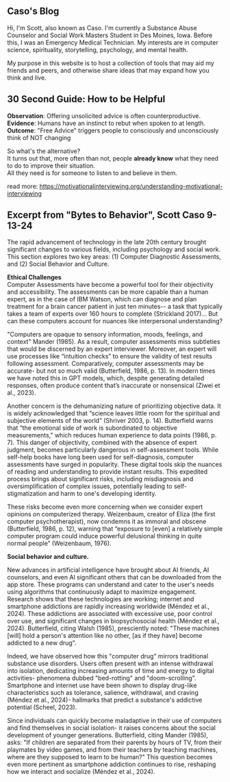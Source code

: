 ## Caso's Blog

Hi, I'm Scott, also known as Caso. I'm currently a Substance Abuse Counselor and Social Work Masters Student in Des Moines, Iowa. Before this, I was an Emergency Medical Technician. My interests are in computer science, spirituality, storytelling, psychology, and mental health. 

My purpose in this website is to host a collection of tools that may aid my friends and peers, and otherwise share ideas that may expand how you think and live. 


## 30 Second Guide: How to be Helpful
**Observation**: Offering unsolicited advice is often counterproductive.  
**Evidence**: Humans have an instinct to rebut when spoken to at length.  
**Outcome**: "Free Advice" triggers people to consciously and unconsciously think of NOT changing

So what's the alternative?   
It turns out that, more often than not, people **already know** what they need to do to improve their situation.  
All they need is for someone to listen to and believe in them.

read more: https://motivationalinterviewing.org/understanding-motivational-interviewing

## Excerpt from "Bytes to Behavior", Scott Caso 9-13-24

The rapid advancement of technology in the late 20th century brought significant changes to various fields, including psychology and social work. This section explores two key areas: (1) Computer Diagnostic Assessments, and (2) Social Behavior and Culture.

**Ethical Challenges**  
Computer Assessments have become a powerful tool for their objectivity and accessibility. The assessments can be more capable than a human expert, as in the case of IBM Watson, which can diagnose and plan treatment for a brain cancer patient in just ten minutes-- a task that typically takes a team of experts over 160 hours to complete (Strickland 2017)... But can these computers account for nuances like interpersonal understanding?

"Computers are opaque to sensory information, moods, feelings, and context" Mander (1985). As a result, computer assessments miss subtleties that would be discerned by an expert interviewer. Moreover, an expert will use processes like “intuition checks” to ensure the validity of test results following assessment. Comparatively, computer assessments may be accurate- but not so much valid (Butterfield, 1986, p. 13). In modern times we have noted this in GPT models, which, despite generating detailed responses, often produce content that’s inaccurate or nonsensical (Ziwei et al., 2023).

Another concern is the dehumanizing nature of prioritizing objective data. It is widely acknowledged that “science leaves little room for the spiritual and subjective elements of the world” (Shriver 2003, p. 14). Butterfield warns that “the emotional side of work is subordinated to objective measurements," which reduces human experience to data points (1986, p. 7). This danger of objectivity, combined with the absence of expert judgment, becomes particularly dangerous in self-assessment tools. While self-help books have long been used for self-diagnosis, computer assessments have surged in popularity. These digital tools skip the nuances of reading and understanding to provide instant results. This expedited process brings about significant risks, including misdiagnosis and oversimplification of complex issues, potentially leading to self-stigmatization and harm to one's developing identity.

These risks become even more concerning when we consider expert opinions on computerized therapy. Weizenbaum, creator of Eliza (the first computer psychotherapist), now condemns it as immoral and obscene (Butterfield, 1986, p. 12), warning that “exposure to [even] a relatively simple computer program could induce powerful delusional thinking in quite normal people” (Weizenbaum, 1976). 

**Social behavior and culture.**  

New advances in artificial intelligence have brought about AI friends, AI counselors, and even AI significant others that can be downloaded from the app store. These programs can understand and cater to the user's needs using algorithms that continuously adapt to maximize engagement. Research shows that these technologies are working; internet and smartphone addictions are rapidly increasing worldwide (Méndez et al., 2024). These addictions are associated with excessive use, poor control over use, and significant changes in biopsychosocial health (Méndez et al., 2024). Butterfield, citing Walsh (1985), presciently noted: "These machines [will] hold a person's attention like no other, [as if they have] become addicted to a new drug". 

Indeed, we have observed how this "computer drug" mirrors traditional substance use disorders. Users often present with an intense withdrawal into isolation, dedicating increasing amounts of time and energy to digital activities- phenomena dubbed "bed-rotting" and "doom-scrolling". Smartphone and internet use have been shown to display drug-like characteristics such as tolerance, salience, withdrawal, and craving (Méndez et al., 2024)- hallmarks that predict a substance's addictive potential (Scheel, 2023).

Since individuals can quickly become maladaptive in their use of computers and find themselves in social isolation- it raises concerns about the social development of younger generations. Butterfield, citing Mander (1985), asks: "If children are separated from their parents by hours of TV, from their playmates by video games, and from their teachers by teaching machines, where are they supposed to learn to be human?" This question becomes even more pertinent as smartphone addiction continues to rise, reshaping how we interact and socialize (Méndez et al., 2024).
